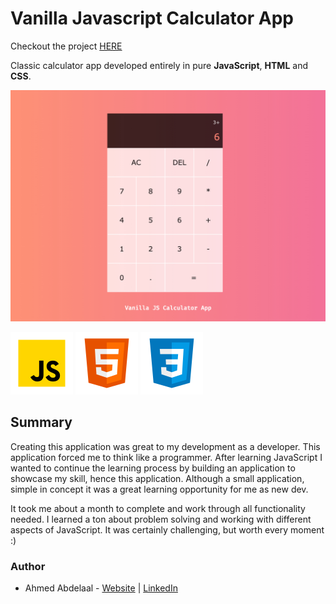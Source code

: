 # Vanilla Javascript Calculator App

Checkout the project [HERE](https://shrki416.github.io/Calculator-App/)

Classic calculator app developed entirely in pure **JavaScript**, **HTML** and **CSS**.

![calculator-image](images/calculator-image.jpg)

![javaScript-icon](images/javaScript_Icon.png)
![javaScript-icon](images/html5_icon.png)
![javaScript-icon](images/css3_icon.png)

## Summary

Creating this application was great to my development as a developer. This application forced me to think like a programmer. After learning JavaScript I wanted to continue the learning process by building an application to showcase my skill, hence this application. Although a small application, simple in concept it was a great learning opportunity for me as new dev.

It took me about a month to complete and work through all functionality needed. I learned a ton about problem solving and working with different aspects of JavaScript. It was certainly challenging, but worth every moment :)

### Author

- Ahmed Abdelaal - [Website](https://aa-dev.io/) | [LinkedIn](www.linkedin.com/in/aa-dev)
